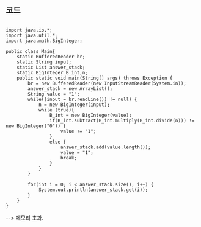 ## 코드
<pre><code>
import java.io.*;
import java.util.*;
import java.math.BigInteger;

public class Main{
	static BufferedReader br;
	static String input;
	static List<Integer> answer_stack;
	static BigInteger B_int,n;
	public static void main(String[] args) throws Exception {
		br = new BufferedReader(new InputStreamReader(System.in));
		answer_stack = new ArrayList<Integer>();
		String value = "1";
		while((input = br.readLine()) != null) {
			n = new BigInteger(input);
			while (true){
				B_int = new BigInteger(value);
				if(B_int.subtract(B_int.multiply(B_int.divide(n))) != new BigInteger("0")) {
					value += "1";
				}
				else {
					answer_stack.add(value.length());
					value = "1";
					break;
				}
			}
		}
		
		for(int i = 0; i < answer_stack.size(); i++) {
			System.out.println(answer_stack.get(i));
		}
	}
} 
</code></pre>

--> 메모리 초과.


